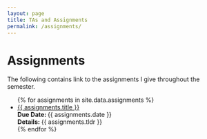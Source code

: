 ```yaml
---
layout: page
title: TAs and Assignments
permalink: /assignments/
---
```


# Assignments
The following contains link to the assignments I give throughout the semester.

<!--
embedded in the user's browser, by default. The bottom right icons link to the Github directory for the lecture (<i class="fab fa-github"></i>), the R Markdown document for the lecture (<i class="fab fa-r-project"></i>), and a PDF, embedded on Github, for the lecture (<i class="fas fa-file-pdf"></i>).
-->

<ul id="archive">
	{% for assignments in site.data.assignments %}
	<li class="archiveposturl">
		<span>
			<a href="{{ site.url }}/{{ assignments.dirname }}/{{ assignments.filename }}.pdf">{{ assignments.title }}</a>
		</span>
		<br>
		<span>
			<strong> Due Date: </strong> {{ assignments.date }}
		</span>
		<br>
		<span class = "postlower">
		<strong>
			Details:
		</strong>
			{{ assignments.tldr }}
		</span>
		<strong style="font-size:100%; font-family: 'Titillium Web', sans-serif; float:right">
			<!-- <a href="https://github.com/{{ site.githubdir}}/tree/master/{{ assignments.dirname }}">
				<i class="fab fa-github"></i></a>
			&nbsp;&nbsp; -->
			<a href="https://github.com/{{ site.githubdir}}/tree/master/{{ assignments.dirname }}/{{ assignments.filename}}.zip">
				<i class="fab fa-r-project"></i></a>
			&nbsp;&nbsp;
			<!-- <a href="https://github.com/{{ site.githubdir}}/blob/master/{{ assignments.dirname }}/{{ assignments.filename}}.pdf">
				<i class="fas fa-file-pdf"></i></a> -->
		</strong>
	</li>
	{% endfor %}
</ul>
